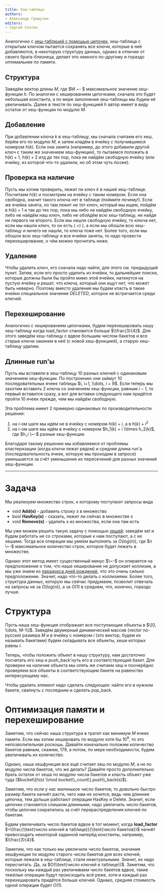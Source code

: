 ```yaml
---
title: Хэш-таблица
authors:
- Александр Гришутин
editors:
- Сергей Слотин
---
```


Аналогично с [хеш-таблицей с помощью
цепочек](Хеш-таблицы_\(цепочки\) "wikilink"),
хеш-таблица с открытым ключом пытается сохранять все ключи, которые в
неё добавляются, в некоторую структуру данных, однако в отличие от
своего брата-близнеца, делает это немного по-другому и гораздо
оптимальнее по памяти.

## Структура

Заведём вектор длины $M$, где $M \~- $ максимальное значение хеш-функции
$h$. По аналогии с хешированием цепочками, сначала это будет небольшая
константа, а по мере заполнения хеш-таблицы мы будем её увеличивать.
Далее в тексте по хеш-функцией $h$ автор имеет в виду остаток от
хеш-функции по модулю $M$.

## Добавление

При добавлении ключа $k$ в хеш-таблицу, мы сначала считаем его хеш,
берём его по модулю $M$, и затем кладём в ячейку с получившимся
номером $h(k)$. Если она занята (например, до этого добавили другой
ключ с таким же значением хеш-функции), то пытаемся положить в
$h(k)+1$, $h(k)+2$ итд до тех пор, пока не найдём свободную ячейку (или
ячейку, из которой что-то удалили, но об этом чуть позже).

## Проверка на наличие

Пусть мы хотим проверить, лежит ли ключ $k$ в нашей хеш-таблице.
Посчитаем $h(k)$ и посмотрим на ячейку с таким номером. Если она
свободна, значит такого ключа нет в таблице (поймите почему\!). Если же
ячейка занята, но там лежит не тот ключ, который мы ищем, пойдём в
$h(k) + 1$ и так до тех пор, пока мы либо не найдём свободную ячейку,
либо не найдём наш ключ, либо не обойдём всю хеш-таблицу, не найдя ни
первого ни второго. Если мы нашли свободную ячейку, то ключа нет, если
мы нашли ключ, то он есть ( =) ), а если мы обошли всю хеш-таблицу и
ничего не нашли, то ключа тоже нет. Более того, если мы обошли всю
хеш-таблицу и все ячейки заняты, то надо провести перехеширование, о
чём можно прочитать ниже.

## Удаление

Чтобы удалить ключ, его сначала надо найти, для этого см. предыдущий
пункт. Затем, если его просто удалить из ячейки, то дальнейшие
поиски, которые должны были бы пройти мимо этой ячейки, наткнутся
на пустую ячейку и решат, что ключа, который они ищут нет, что может
быть неверно. Поэтому вместо удаления мы будем класть в такие ячейки
специальное значение *DELETED*, которое не встречается среди ключей.

## Перехеширование

Аналогично с хешированием цепочками, будем перехешировать нашу
хеш-таблицу когда load_factor становится больше
$\\frac{3}{4}$. Для этого заведём хеш-таблицу с вдвое большим числом
бакетов и все старые ключи закинем в неё (с новой хеш-функцией), а
старую хеш-таблицу удалим.

## Длинные run'ы

Пусть мы вставили в хеш-таблицу 10 разных ключей с одинаковым значением
хеш-функции. По построению они займут 10 последовательных ячеек таблицы
$i, i+1, \\dots, i + 9$. Если теперь мы захотим вставить 2 ключа со
значением хеш-функции, равным $i - 1$, то первый вставится сразу, а
вот для вставки следующего нам придётся пройти 10 ячеек прежде, чем мы
найдём свободную.

Эта проблема имеет 2 примерно одинаковых по производительности решения:

1.  на $i$-ом шаге мы идём не в ячейку с номером $h(k) + i$, а в $h(k) +
    i^2$
2.  на $i$-ом шаге мы идём в ячейку с номером $h_1(k) + i \\times
    h_2(k)$, где $h_i \~-$ разные хеш-функции.

Благодаря такому решению мы избавляемся от проблемы кластеризации (когда
ключи лежат рядом) и средняя длина run'а (последовательность ячеек,
которую мы проходим в запросе) уменьшается за счёт уменьшения их
пересечений для разных значений хеш-функции.

---

# Задача

Мы реализуем множество строк, к которому поступают запросы вида

  - void **Add(s)** - добавить строку $s$ в множество
  - bool **HasKey(s)** - сказать, лежит ли сейчас в множестве $s$
  - void **Remove(s)** - удалить $s$ из множества, если она там есть

Мы уже можем решить такую задачу с помощью
[хешей](Полиномиальное_хеширование_строк "wikilink"):
заведём set и будем работать не со строками, которые к нам поступают, а
с их хешами. Тогда все операции мы умеем выполнять за $O(log(n))$, где
$n \~-$ максимальное количество строк, которое будет лежать в множестве.

Однако этот метод имеет существенный минус $\~-$ он опирается на
предположение о том, что наше хеширование не допускает коллизии,
а мы уже знаем из [парадокса дней
рождений](Парадокс_дней_рождений#Общая_формулировка "wikilink"),
что это очень сильно предположение. Значит, надо что-то делать с
коллизиями. Более того, структура данных, которую мы сейчас
придумаем, позволит отвечать на запросы не за $O(log(n))$, а за
$O(1)$ в среднем, что, конечно, гораздо лучше.

# Структура

Пусть наша хеш-функция отображает все поступающие объекты в $\[0,
\\dots, M-1\]$. Заведём двумерный динамический массив (vector по-русски)
размера $M$ и в ячейку с номером $i$ (это вектор, будем их называть
бакетами) будем складывать все объекты, хеши которых равны $i$.

Теперь, чтобы положить объект в нашу структуру, нам достаточно посчитать
его хеш и push_back'нуть его в соответствующий бакет. Для проверки на
наличие объекта мы опять же считаем хеш и поочерёдно проверяем все
объекты в соответствующем бакете на равенство интересующему нас.

Чтобы удалить элемент надо сделать следующее: найти его в нужном бакете,
свапнуть с последним и сделать pop_back.

# Оптимизация памяти и перехеширование

Заметим, что сейчас наша структура в тратит как минимум $M$ ячеек
памяти. Если мы хотим хешировать по модулю хотя бы $10^9$, то это
непозволительная роскошь. Давайте изначально положим количество бакетов
равным, скажем, 179, а потом, по мере необходимости, будем увеличивать
их количество.

Однако, наша хешфункция все ещё считает хеш по модулю $M$, а не по
модулю числа бакетов, что же делать? Давайте просто дополнительно
брать остаток от хеша по модулю числа бакетов и класть объект уже туда
($bucket\[h(s) \\mod bucket\\_count\].push\\_back(s)$).

Заметим, что если у нас маленькое число бакетов, то довольно быстро
размер бакета начнёт расти, чего нам не хочется, ведь чем длиннее
цепочка, тем дольше работают операции HasKey и Delete. Значит, если
цепочки становятся слишком длинными, надо увеличить число бакетов,
чтобы цепочки сократились за счёт перераспределения ключей по
бакетам.

Будем увеличивать число бакетов вдвое в тот момент, когда
**load_factor** $=\\frac{\\text{число ключей в таблице}}{\\text{число
бакетов}}$ начнёт превосходить некоторой заданной наперёд константы,
например, $\\frac{3}{4}$.

Заметим, что как только мы увеличили число бакетов, значения хешфункции
по модулю старого числа бакетов для всех ключей, которые лежали в
хеш-таблице, стали неактуальными. Значит, их надо пересчитать. Да,
за $O(\\text{число ключей в таблице})$. Заметим, что поскольку мы
каждый раз увеличиваем число бакетов вдвое, такие *тяжёлые*
операции будут происходить всё реже, хотя и каждый раз
перехешировать придётся больше ключей. Однако, средняя
стоимость одной операции будет $O(1)$.